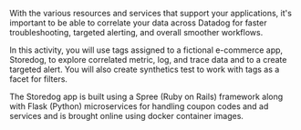 With the various resources and services that support your applications, it's important to be able to correlate your data across Datadog for faster troubleshooting, targeted alerting, and overall smoother workflows.

In this activity, you will use tags assigned to a fictional e-commerce app, Storedog, to explore correlated metric, log, and trace data and to a create targeted alert. You will also create synthetics test to work with tags as a facet for filters. 

The Storedog app is built using a Spree (Ruby on Rails) framework along with Flask (Python) microservices for handling coupon codes and ad services and is brought online using docker container images.